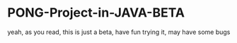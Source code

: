 # PONG-Project-in-JAVA-BETA

yeah, as you read, this is just a beta, have  fun trying it, may have some bugs 
